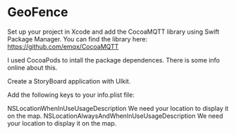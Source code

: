 # GeoFence

Set up your project in Xcode and add the CocoaMQTT library using Swift Package Manager. You can find the library here: https://github.com/emqx/CocoaMQTT

I used CocoaPods to intall the package dependences. There is some info online about this. 


Create a StoryBoard application with UIkit.



Add the following keys to your info.plist file:

<key>NSLocationWhenInUseUsageDescription</key>
<string>We need your location to display it on the map.</string>
<key>NSLocationAlwaysAndWhenInUseUsageDescription</key>
<string>We need your location to display it on the map.</string>



